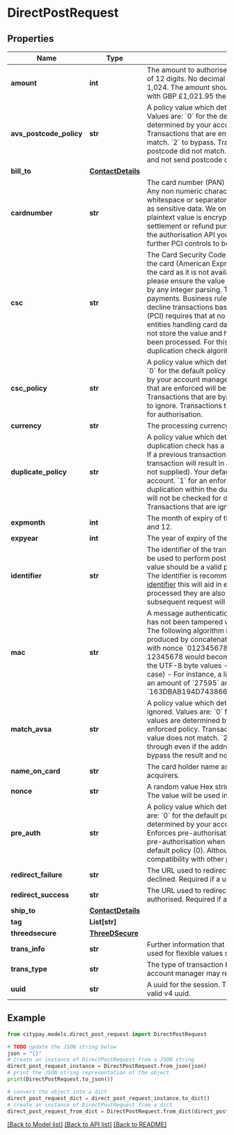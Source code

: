 # DirectPostRequest


## Properties

Name | Type | Description | Notes
------------ | ------------- | ------------- | -------------
**amount** | **int** | The amount to authorise in the lowest unit of currency with a variable length to a maximum of 12 digits.  No decimal points are to be included and no divisional characters such as 1,024.  The amount should be the total amount required for the transaction.  For example with GBP £1,021.95 the amount value is 102195.  | 
**avs_postcode_policy** | **str** | A policy value which determines whether an AVS postcode policy is enforced or bypassed.  Values are:   &#x60;0&#x60; for the default policy (default value if not supplied). Your default values are determined by your account manager on setup of the account.   &#x60;1&#x60; for an enforced policy. Transactions that are enforced will be rejected if the AVS postcode numeric value does not match.   &#x60;2&#x60; to bypass. Transactions that are bypassed will be allowed through even if the postcode did not match.   &#x60;3&#x60; to ignore. Transactions that are ignored will bypass the result and not send postcode details for authorisation.  | [optional] 
**bill_to** | [**ContactDetails**](ContactDetails.md) |  | [optional] 
**cardnumber** | **str** | The card number (PAN) with a variable length to a maximum of 21 digits in numerical form. Any non numeric characters will be stripped out of the card number, this includes whitespace or separators internal of the provided value.  The card number must be treated as sensitive data. We only provide an obfuscated value in logging and reporting.  The plaintext value is encrypted in our database using AES 256 GMC bit encryption for settlement or refund purposes.  When providing the card number to our gateway through the authorisation API you will be handling the card data on your application. This will require further PCI controls to be in place and this value must never be stored.  | [optional] 
**csc** | **str** | The Card Security Code (CSC) (also known as CV2/CVV2) is normally found on the back of the card (American Express has it on the front). The value helps to identify possession of the card as it is not available within the chip or magnetic swipe.  When forwarding the CSC, please ensure the value is a string as some values start with 0 and this will be stripped out by any integer parsing.  The CSC number aids fraud prevention in Mail Order and Internet payments.  Business rules are available on your account to identify whether to accept or decline transactions based on mismatched results of the CSC.  The Payment Card Industry (PCI) requires that at no stage of a transaction should the CSC be stored.  This applies to all entities handling card data.  It should also not be used in any hashing process.  CityPay do not store the value and have no method of retrieving the value once the transaction has been processed. For this reason, duplicate checking is unable to determine the CSC in its duplication check algorithm.  | [optional] 
**csc_policy** | **str** | A policy value which determines whether a CSC policy is enforced or bypassed.  Values are:   &#x60;0&#x60; for the default policy (default value if not supplied). Your default values are determined by your account manager on setup of the account.   &#x60;1&#x60; for an enforced policy. Transactions that are enforced will be rejected if the CSC value does not match.   &#x60;2&#x60; to bypass. Transactions that are bypassed will be allowed through even if the CSC did not match.   &#x60;3&#x60; to ignore. Transactions that are ignored will bypass the result and not send the CSC details for authorisation.  | [optional] 
**currency** | **str** | The processing currency for the transaction. Will default to the merchant account currency. | [optional] 
**duplicate_policy** | **str** | A policy value which determines whether a duplication policy is enforced or bypassed. A duplication check has a window of time set against your account within which it can action. If a previous transaction with matching values occurred within the window, any subsequent transaction will result in a T001 result.  Values are   &#x60;0&#x60; for the default policy (default value if not supplied). Your default values are determined by your account manager on setup of the account.   &#x60;1&#x60; for an enforced policy. Transactions that are enforced will be checked for duplication within the duplication window.   &#x60;2&#x60; to bypass. Transactions that are bypassed will not be checked for duplication within the duplication window.   &#x60;3&#x60; to ignore. Transactions that are ignored will have the same affect as bypass.  | [optional] 
**expmonth** | **int** | The month of expiry of the card. The month value should be a numerical value between 1 and 12.  | [optional] 
**expyear** | **int** | The year of expiry of the card.  | [optional] 
**identifier** | **str** | The identifier of the transaction to process. The value should be a valid reference and may be used to perform  post processing actions and to aid in reconciliation of transactions.  The value should be a valid printable string with ASCII character ranges from 0x32 to 0x127.  The identifier is recommended to be distinct for each transaction such as a [random unique identifier](https://en.wikipedia.org/wiki/Universally_unique_identifier) this will aid in ensuring each transaction is identifiable.  When transactions are processed they are also checked for duplicate requests. Changing the identifier on a subsequent request will ensure that a transaction is considered as different.  | 
**mac** | **str** | A message authentication code ensures the data is authentic and that the intended amount has not been tampered with. The mac value is generated using a hash-based mac value. The following algorithm is used. - A key (k) is derived from your licence key - A value (v) is produced by concatenating the nonce, amount value and identifier, such as a purchase   with nonce &#x60;0123456789ABCDEF&#x60; an amount of £275.95 and an identifier of OD-12345678 would become   &#x60;0123456789ABCDEF27595OD-12345678&#x60; and extracting the UTF-8 byte values - The result from HMAC_SHA256(k, v) is hex-encoded (upper-case) - For instance, a licence key of &#x60;LK123456789&#x60;, a nonce of &#x60;0123456789ABCDEF&#x60;, an amount of &#x60;27595&#x60; and an identifier of &#x60;OD-12345678&#x60;  would generate a MAC of &#x60;163DBAB194D743866A9BCC7FC9C8A88FCD99C6BBBF08D619291212D1B91EE12E&#x60;.  | 
**match_avsa** | **str** | A policy value which determines whether an AVS address policy is enforced, bypassed or ignored.  Values are:   &#x60;0&#x60; for the default policy (default value if not supplied). Your default values are determined by your account manager on setup of the account.   &#x60;1&#x60; for an enforced policy. Transactions that are enforced will be rejected if the AVS address numeric value does not match.   &#x60;2&#x60; to bypass. Transactions that are bypassed will be allowed through even if the address did not match.   &#x60;3&#x60; to ignore. Transactions that are ignored will bypass the result and not send address numeric details for authorisation.  | [optional] 
**name_on_card** | **str** | The card holder name as appears on the card such as MR N E BODY. Required for some acquirers.  | [optional] 
**nonce** | **str** | A random value Hex string (uppercase) which is provided to the API to perform a digest. The value will be used in any digest function.  | [optional] 
**pre_auth** | **str** | A policy value which determines whether a pre auth policy is enforced or bypassed.  Values are:   &#x60;0&#x60; for the default policy (default value if not supplied). Your default values are determined by your account manager on setup of the account.   &#x60;1&#x60; for an enforced policy.  Enforces pre-authorisation when it does not pre-auth by default.   &#x60;2&#x60; to bypass. Bypasses pre-authorisation when it is enabled to pre auth by default.   &#x60;3&#x60; to ignore. The same as the default policy (0). Although it currently mirrors the default, this option is included for compatibility with other policies.  | [optional] 
**redirect_failure** | **str** | The URL used to redirect back to your site when a transaction has been rejected or declined. Required if a url-encoded request.  | [optional] 
**redirect_success** | **str** | The URL used to redirect back to your site when a transaction has been tokenised or authorised. Required if a url-encoded request.  | [optional] 
**ship_to** | [**ContactDetails**](ContactDetails.md) |  | [optional] 
**tag** | **List[str]** |  | [optional] 
**threedsecure** | [**ThreeDSecure**](ThreeDSecure.md) |  | [optional] 
**trans_info** | **str** | Further information that can be added to the transaction will display in reporting. Can be used for flexible values such as operator id. | [optional] 
**trans_type** | **str** | The type of transaction being submitted. Normally this value is not required and your account manager may request that you set this field. | [optional] 
**uuid** | **str** | A uuid for the session. The value tracks through 3ds session and therefore should be a valid v4 uuid. | [optional] 

## Example

```python
from citypay.models.direct_post_request import DirectPostRequest

# TODO update the JSON string below
json = "{}"
# create an instance of DirectPostRequest from a JSON string
direct_post_request_instance = DirectPostRequest.from_json(json)
# print the JSON string representation of the object
print(DirectPostRequest.to_json())

# convert the object into a dict
direct_post_request_dict = direct_post_request_instance.to_dict()
# create an instance of DirectPostRequest from a dict
direct_post_request_from_dict = DirectPostRequest.from_dict(direct_post_request_dict)
```
[[Back to Model list]](../README.md#documentation-for-models) [[Back to API list]](../README.md#documentation-for-api-endpoints) [[Back to README]](../README.md)


